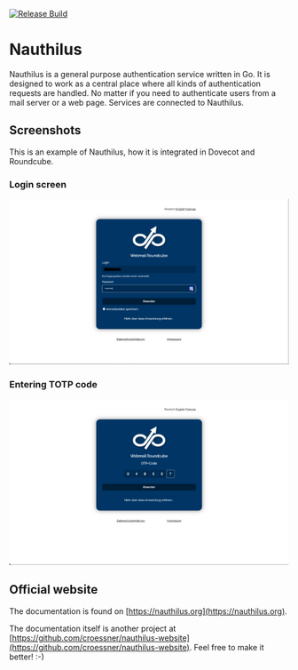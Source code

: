 [![Release Build](https://github.com/croessner/nauthilus/actions/workflows/build-stable.yaml/badge.svg)](https://github.com/croessner/nauthilus/actions/workflows/build-stable.yaml)

# Nauthilus

Nauthilus is a general purpose authentication service written in Go. It is designed to work as a central place where all kinds of 
authentication requests are handled. No matter if you need to authenticate users from a mail server or a web page. 
Services are connected to Nauthilus.

## Screenshots

This is an example of Nauthilus, how it is integrated in Dovecot and Roundcube.

### Login screen
![](img/Login.png)

### Entering TOTP code

![](img/2FA.png)

## Official website

The documentation is found on [https://nauthilus.org](https://nauthilus.org).

The documentation itself is another project at [https://github.com/croessner/nauthilus-website](https://github.com/croessner/nauthilus-website).
Feel free to make it better! :-)
